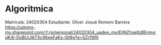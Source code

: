 # Algoritmica
Matrícula: 24020304 Estudiante: Oliver Josué Romero Barrera
https://udomx-my.sharepoint.com/:f:/g/personal/24020304_uadeo_mx/EljNZhse8zBErmyrqK4I-DoBUiJlkTXc96epFaKs-jSt9g?e=SZrfWN
